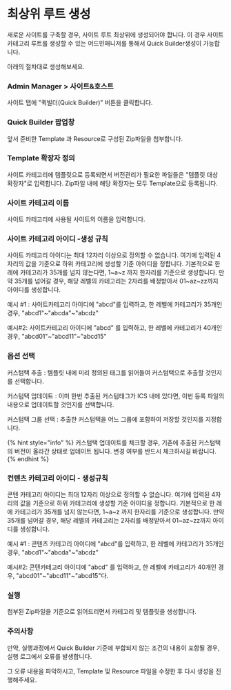 # 최상위 루트 생성

새로운 사이트를 구축할 경우, 사이트 루트 최상위에 생성되어야 합니다. 이 경우 사이트 카테고리 루트를 생성할 수 있는 어드민매니저를 통해서 Quick Builder생성이 가능합니다.&#x20;

아래의 절차대로 생성해보세요.



### Admin Manager > 사이트&호스트

사이트 탭에 "퀵빌더(Quick Builder)" 버튼을 클릭합니다.



### Quick Builder 팝업창

앞서 준비한 Template 과 Resource로 구성된 Zip파일을 첨부합니다.



### Template 확장자 정의&#x20;

사이트 카테고리에 템플릿으로 등록되면서 버전관리가 필요한 파일들은 "템플릿 대상 확장자"로 입력합니다. Zip파일 내에 해당 확장자는 모두 Template으로 등록됩니다.



### 사이트 카테고리 이름&#x20;

사이트 카테고리에 사용될 사이트의 이름을 입력합니다.



### 사이트 카테고리 아이디 -생성 규칙&#x20;

사이트 카테고리 아이디는 최대 12자리 이상으로 정의할 수 없습니다.  여기에 입력된 4자리의 값을 기준으로 하위 카테고리에 생성할 기준 아이디을 정합니다. 기본적으로 한 레에 카테고리가 35개를 넘지 않는다면, 1\~a\~z 까지 한자리를 기준으로 생성합니다. 만약 35개를 넘어갈 경우, 해당 레벨의 카테고리는 2자리를 배정받아서 01\~az\~zz까지 아이디를 생성합니다.&#x20;

예시 #1 : 사이트카테고리 아이디에 "abcd"를 입력하고, 한 레벨에 카테고리가 35개인 경우, "abcd1"\~"abcda"\~"abcdz"

예시#2: 사이트카테고리 아이디에 "abcd" 를 입력하고, 한 레벨에 카테고리가 40개인 경우, "abcd01"\~"abcd11"\~"abcd15"



### 옵션 선택&#x20;

커스텀택 추출 : 템플릿 내에 미리 정의된 태그를 읽어들여 커스텀택으로 추출할 것인지를 선택합니다.&#x20;

커스텀택 업데이트 : 이미 한번 추출된 커스텀태그가 ICS 내에 있다면, 이번 등록 파일의 내용으로 업데이트할 것인지를 선택합니다.

커스텀택 그룹 선택 : 추출한 커스텀택을 어느 그룹에 포함하여 저장할 것인지를 지정합니다.

{% hint style="info" %}
커스텀택 업데이트를 체크할 경우, 기존에 추출된 커스텀택의 버전이 올라간 상태로 업데이트 됩니다. 변경 여부를 반드시 체크하시길 바랍니다.&#x20;
{% endhint %}

&#x20;&#x20;

### 컨텐츠 카테고리 아이디 - 생성규칙&#x20;

콘텐 카테고리 아이디는 최대 12자리 이상으로 정의할 수 없습니다.  여기에 입력된 4자리의 값을 기준으로 하위 카테고리에 생성할 기준 아이디을 정합니다. 기본적으로 한 레에 카테고리가 35개를 넘지 않는다면, 1\~a\~z 까지 한자리를 기준으로 생성합니다. 만약 35개를 넘어갈 경우, 해당 레벨의 카테고리는 2자리를 배정받아서 01\~az\~zz까지 아이디를 생성합니다.&#x20;

예시 #1 : 콘텐츠 카테고리 아이디에 "abcd"를 입력하고, 한 레벨에 카테고리가 35개인 경우, "abcd1"\~"abcda"\~"abcdz"

예시#2: 콘텐카테고리 아이디에 "abcd" 를 입력하고, 한 레벨에 카테고리가 40개인 경우, "abcd01"\~"abcd11"\~"abcd15"다.&#x20;



### 실행

첨부된 Zip파일을 기준으로 읽어드리면서 카테고리 및 템플릿을 생성합니다.&#x20;



### 주의사항

만약, 실행과정에서 Quick Builder  기준에 부합되지 않는 조건의 내용이 포함될 경우, 실행 로그에서 오류를 발생합니다.&#x20;

그 오류 내용을 파악하시고, Template 및 Resource 파일을 수정한 후 다시 생성을 진행해주세요.
